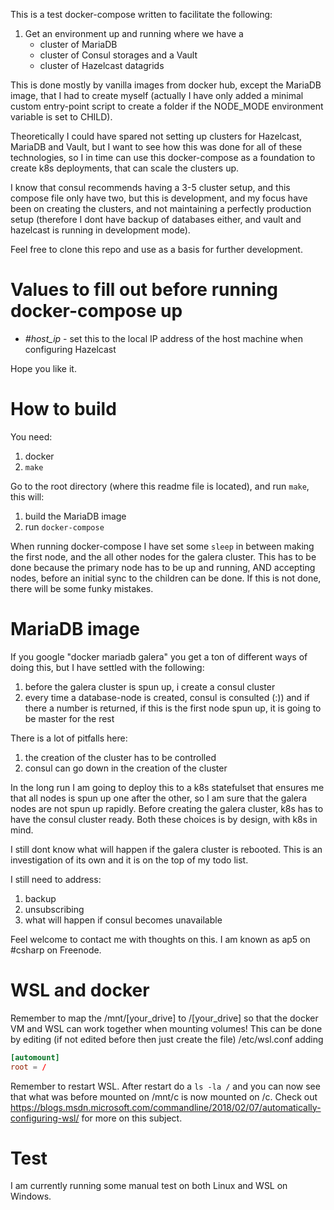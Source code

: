 This is a test docker-compose written to facilitate the following:

1. Get an environment up and running where we have a
    * cluster of MariaDB
    * cluster of Consul storages and a Vault
    * cluster of Hazelcast datagrids

This is done mostly by vanilla images from docker hub, except the MariaDB image, that I had to create myself (actually I have only added a minimal custom entry-point script to create a folder if the NODE_MODE environment variable is set to CHILD).

Theoretically I could have spared not setting up clusters for Hazelcast, MariaDB and Vault, but I want to see how this was done for all of these technologies, so I in time can use this docker-compose as a foundation to create k8s deployments, that can scale the clusters up.

I know that consul recommends having a 3-5 cluster setup, and this compose file only have two, but this is development, and my focus have been on creating the clusters, and not maintaining a perfectly production setup (therefore I dont have backup of databases either, and vault and hazelcast is running in development mode).

Feel free to clone this repo and use as a basis for further development.

# Values to fill out before running docker-compose up

* _#host_ip_ - set this to the local IP address of the host machine when configuring Hazelcast

Hope you like it.

# How to build
You need:

1. docker
2. ```make```

Go to the root directory (where this readme file is located), and run ```make```, this will:

1. build the MariaDB image
2. run ```docker-compose```

When running docker-compose I have set some ```sleep``` in between making the first node, and the all other nodes for the galera cluster. This has to be done because the primary node has to be up and running, AND accepting nodes, before an initial sync to the children can be done. If this is not done, there will be some funky mistakes.

# MariaDB image
If you google "docker mariadb galera" you get a ton of different ways of doing this, but I have settled with the following:

1. before the galera cluster is spun up, i create a consul cluster
2. every time a database-node is created, consul is consulted (:)) and if there a number is returned, if this is the first node spun up, it is going to be master for the rest

There is a lot of pitfalls here:

1. the creation of the cluster has to be controlled
2. consul can go down in the creation of the cluster

In the long run I am going to deploy this to a k8s statefulset that ensures me that all nodes is spun up one after the other, so I am sure that the galera nodes are not spun up rapidly. Before creating the galera cluster, k8s has to have the consul cluster ready. Both these choices is by design, with k8s in mind.

I still dont know what will happen if the galera cluster is rebooted. This is an investigation of its own and it is on the top of my todo list.

I still need to address:

1. backup
2. unsubscribing
3. what will happen if consul becomes unavailable

Feel welcome to contact me with thoughts on this. I am known as ap5 on #csharp on Freenode.

# WSL and docker
Remember to map the /mnt/[your_drive] to /[your_drive] so that the docker VM and WSL can work together when mounting volumes! This can be done by editing (if not edited before then just create the file) /etc/wsl.conf adding

```conf
[automount]
root = /
```

Remember to restart WSL. After restart do a ```ls -la /``` and you can now see that what was before mounted on /mnt/c is now mounted on /c. Check out https://blogs.msdn.microsoft.com/commandline/2018/02/07/automatically-configuring-wsl/ for more on this subject.

# Test
I am currently running some manual test on both Linux and WSL on Windows.